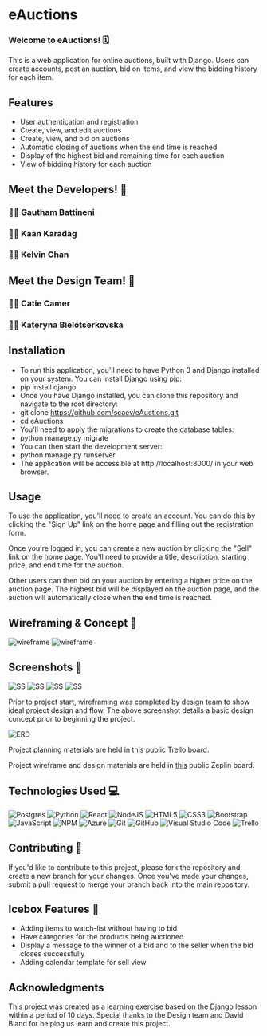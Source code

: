 # eAuctions

### Welcome to eAuctions! 🗓

This is a web application for online auctions, built with Django. Users can create accounts, post an auction, bid on items, and view the bidding history for each item.

## Features

- User authentication and registration
- Create, view, and edit auctions
- Create, view, and bid on auctions
- Automatic closing of auctions when the end time is reached
- Display of the highest bid and remaining time for each auction
- View of bidding history for each auction

## Meet the Developers! 🤝

### 🧑‍💻 Gautham Battineni

### 🧑‍💻 Kaan Karadag

### 🧑‍💻 Kelvin Chan

## Meet the Design Team! 🤝

### 👩‍💻 Catie Camer

### 👩‍💻 Kateryna Bielotserkovska

## Installation

- To run this application, you'll need to have Python 3 and Django installed on your system. You can install Django using pip:
- pip install django
- Once you have Django installed, you can clone this repository and navigate to the root directory:
- git clone https://github.com/scaev/eAuctions.git
- cd eAuctions
- You'll need to apply the migrations to create the database tables:
- python manage.py migrate
- You can then start the development server:
- python manage.py runserver
- The application will be accessible at http://localhost:8000/ in your web browser.

## Usage

To use the application, you'll need to create an account. You can do this by clicking the "Sign Up" link on the home page and filling out the registration form.

Once you're logged in, you can create a new auction by clicking the "Sell" link on the home page. You'll need to provide a title, description, starting price, and end time for the auction.

Other users can then bid on your auction by entering a higher price on the auction page. The highest bid will be displayed on the auction page, and the auction will automatically close when the end time is reached.

## Wireframing & Concept 📝

![wireframe](https://i.imgur.com/ISFpMoe.png)
![wireframe](https://i.imgur.com/d3tneyT.png)

## Screenshots 📝

![SS](https://i.imgur.com/UnpeYyr.png)
![SS](https://i.imgur.com/xIqdhrS.png)
![SS](https://i.imgur.com/ncLGglu.png)
![SS](https://i.imgur.com/oGwj9Dg.png)

Prior to project start, wireframing was completed by design team to show ideal project design and flow. The above screenshot details a basic design concept prior to beginning the project.

![ERD](https://i.imgur.com/l13efHE.png)

Project planning materials are held in [this](https://trello.com/b/N6PWQ1w3/project-3-reauction) public Trello board.

Project wireframe and design materials are held in [this](https://app.zeplin.io/project/63e5457f2c2969191b237a65) public Zeplin board.

## Technologies Used 💻

![Postgres](https://img.shields.io/badge/postgres-%23316192.svg?style=for-the-badge&logo=postgresql&logoColor=white)
![Python](https://img.shields.io/badge/python-3670A0?style=for-the-badge&logo=python&logoColor=ffdd54)
![React](https://img.shields.io/badge/react-%2320232a.svg?style=for-the-badge&logo=react&logoColor=%2361DAFB)
![NodeJS](https://img.shields.io/badge/node.js-6DA55F?style=for-the-badge&logo=node.js&logoColor=white)
![HTML5](https://img.shields.io/badge/html5-%23E34F26.svg?style=for-the-badge&logo=html5&logoColor=white)
![CSS3](https://img.shields.io/badge/css3-%231572B6.svg?style=for-the-badge&logo=css3&logoColor=white)
![Bootstrap](https://img.shields.io/badge/bootstrap-%23563D7C.svg?style=for-the-badge&logo=bootstrap&logoColor=white)
![JavaScript](https://img.shields.io/badge/javascript-%23323330.svg?style=for-the-badge&logo=javascript&logoColor=%23F7DF1E)
![NPM](https://img.shields.io/badge/NPM-%23000000.svg?style=for-the-badge&logo=npm&logoColor=white)
![Azure](https://img.shields.io/badge/azure-%230072C6.svg?style=for-the-badge&logo=microsoftazure&logoColor=white)
![Git](https://img.shields.io/badge/git-%23F05033.svg?style=for-the-badge&logo=git&logoColor=white)
![GitHub](https://img.shields.io/badge/github-%23121011.svg?style=for-the-badge&logo=github&logoColor=white)
![Visual Studio Code](https://img.shields.io/badge/Visual%20Studio%20Code-0078d7.svg?style=for-the-badge&logo=visual-studio-code&logoColor=white)
![Trello](https://img.shields.io/badge/Trello-%23026AA7.svg?style=for-the-badge&logo=Trello&logoColor=white)

## Contributing 🙏

If you'd like to contribute to this project, please fork the repository and create a new branch for your changes. Once you've made your changes, submit a pull request to merge your branch back into the main repository.

## Icebox Features 🧊

- Adding items to watch-list without having to bid
- Have categories for the products being auctioned
- Display a message to the winner of a bid and to the seller when the bid closes successfully
- Adding calendar template for sell view

## Acknowledgments

This project was created as a learning exercise based on the Django lesson within a period of 10 days. Special thanks to the Design team and David Bland for helping us learn and create this project.
